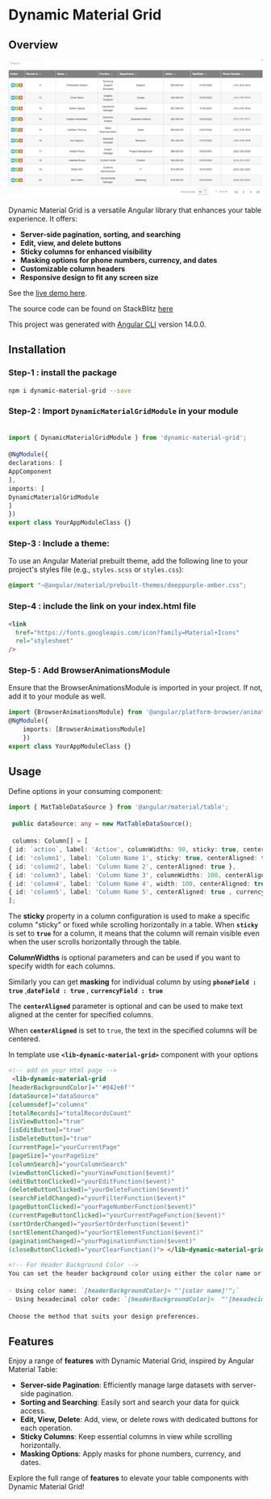 # Dynamic Material Grid

## Overview
![demo table](image-1.png)


Dynamic Material Grid is a versatile Angular library that enhances your table experience. It offers:

- **Server-side pagination, sorting, and searching**
- **Edit, view, and delete buttons**
- **Sticky columns for enhanced visibility**
- **Masking options for phone numbers, currency, and dates**
- **Customizable column headers**
- **Responsive design to fit any screen size**

See  the [live demo here](https://dynamic-material-grid-y571u7-knnmhn.stackblitz.io).

The source code can be found on StackBlitz [here](https://stackblitz.com/edit/dynamic-material-grid-y571u7-knnmhn?file=src%2Fapp%2Fapp.component.html)

This project was generated with [Angular CLI](https://github.com/angular/angular-cli) version 14.0.0.

## Installation

### Step-1 : install the package

```bash 
npm i dynamic-material-grid --save
```

### Step-2 : Import `DynamicMaterialGridModule` in your module

```typescript

import { DynamicMaterialGridModule } from 'dynamic-material-grid';

@NgModule({
declarations: [
AppComponent
],
imports: [
DynamicMaterialGridModule
]
})
export class YourAppModuleClass {}
```
### Step-3 : Include a theme:
To use an Angular Material prebuilt theme, add the following line to your project's styles file (e.g., `styles.scss` or `styles.css`):
```css
@import "~@angular/material/prebuilt-themes/deeppurple-amber.css";
```
 
### Step-4 : include the link on  your index.html file

```html
<link
  href="https://fonts.googleapis.com/icon?family=Material+Icons"
  rel="stylesheet"
/>
```

### Step-5 : Add BrowserAnimationsModule

Ensure that the BrowserAnimationsModule is imported in your project. If not, add it to your module as well.

```typescript
import {BrowserAnimationsModule} from '@angular/platform-browser/animations';
@NgModule({
    imports: [BrowserAnimationsModule]
    })
export class YourAppModuleClass {}
```

## Usage

Define options in your consuming component:

```typescript
import { MatTableDataSource } from '@angular/material/table';

 public dataSource: any = new MatTableDataSource();

 columns: Column[] = [
{ id: `action`, label: 'Action', columnWidths: 90, sticky: true, centerAligned: true },
{ id: 'column1', label: 'Column Name 1', sticky: true, centerAligned: true },
{ id: 'column2', label: 'Column Name 2', centerAligned: true },
{ id: 'column3', label: 'Column Name 3', columnWidths: 100, centerAligned: true, phoneField : true },
{ id: 'column4', label: 'Column Name 4', width: 100, centerAligned: true , dateField : true },
{ id: 'column5', label: 'Column Name 5', centerAligned: true , currencyField : true },
];
```

The **sticky** property in a column configuration is used to make a specific column "sticky" or fixed while scrolling horizontally in a table. When **`sticky`** is set to **`true`** for a column, it means that the column will remain visible even when the user scrolls horizontally through the table.

**ColumnWidths** is optional parameters and can be used if you want to specify width for each columns.

Similarly you can get **masking** for individual column by using **``phoneField : true``** ,**``dateField : true``** , **``currencyField : true``**
 
The **`centerAligned`** parameter is optional and can be used to make text aligned at the center for specified columns.

When **`centerAligned`** is set to `true`, the text in the specified columns will be centered.

In template use **`<lib-dynamic-material-grid>`** component with your options
```html
<!-- add on your Html page -->
 <lib-dynamic-material-grid 
[headerBackgroundColor]="'#042e6f'"
[dataSource]="dataSource" 
[columnsdef]="columns" 
[totalRecords]="totalRecordsCount" 
[isViewButton]="true" 
[isEditButton]="true" 
[isDeleteButton]="true" 
[currentPage]="yourCurrentPage" 
[pageSize]="yourPageSize" 
[columnSearch]="yourColumnSearch" 
(viewButtonClicked)="yourViewFunction($event)" 
(editButtonClicked)="yourEditFunction($event)" 
(deleteButtonClicked)="yourDeleteFunction($event)" 
(searchFieldChanged)="yourFilterFunction($event)" 
(pageButtonClicked)="yourPageNumberFunction($event)" 
(currentPageButtonClicked)="yourCurrentPageFunction($event)" 
(sortOrderChanged)="yourSortOrderFunction($event)" 
(sortElementChanged)="yourSortElementFunction($event)" 
(paginationChanged)="yourPaginationFunction($event)" 
(closeButtonClicked)="yourClearFunction()"> </lib-dynamic-material-grid>
```

```markdown
<!-- For Header Background Color -->
You can set the header background color using either the color name or the hexadecimal color code. Examples:

- Using color name: `[headerBackgroundColor]= "'[color name]'";`
- Using hexadecimal color code: `[headerBackgroundColor]=  "'[hexadecimal code]'";`

Choose the method that suits your design preferences.
```

## Features

Enjoy a range of **features** with Dynamic Material Grid, inspired by Angular Material Table:

- **Server-side Pagination**: Efficiently manage large datasets with server-side pagination.
- **Sorting and Searching**: Easily sort and search your data for quick access.
- **Edit, View, Delete**: Add, view, or delete rows with dedicated buttons for each operation.
- **Sticky Columns**: Keep essential columns in view while scrolling horizontally.
- **Masking Options**: Apply masks for phone numbers, currency, and dates.

Explore the full range of **features** to elevate your table components with Dynamic Material Grid!




